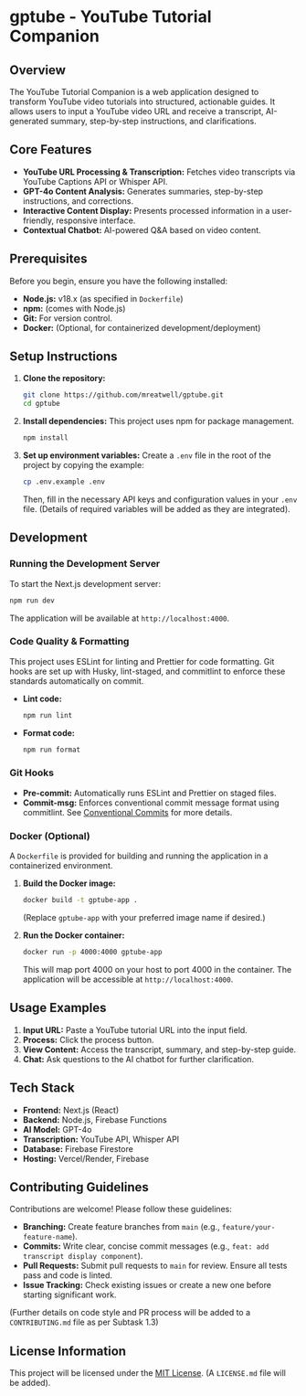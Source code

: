 # gptube - YouTube Tutorial Companion

## Overview

The YouTube Tutorial Companion is a web application designed to transform YouTube video tutorials into structured, actionable guides. It allows users to input a YouTube video URL and receive a transcript, AI-generated summary, step-by-step instructions, and clarifications.

## Core Features

- **YouTube URL Processing & Transcription:** Fetches video transcripts via YouTube Captions API or Whisper API.
- **GPT-4o Content Analysis:** Generates summaries, step-by-step instructions, and corrections.
- **Interactive Content Display:** Presents processed information in a user-friendly, responsive interface.
- **Contextual Chatbot:** AI-powered Q&A based on video content.

## Prerequisites

Before you begin, ensure you have the following installed:

- **Node.js:** v18.x (as specified in `Dockerfile`)
- **npm:** (comes with Node.js)
- **Git:** For version control.
- **Docker:** (Optional, for containerized development/deployment)

## Setup Instructions

1.  **Clone the repository:**

    ```bash
    git clone https://github.com/mreatwell/gptube.git
    cd gptube
    ```

2.  **Install dependencies:**
    This project uses npm for package management.

    ```bash
    npm install
    ```

3.  **Set up environment variables:**
    Create a `.env` file in the root of the project by copying the example:
    ```bash
    cp .env.example .env
    ```
    Then, fill in the necessary API keys and configuration values in your `.env` file. (Details of required variables will be added as they are integrated).

## Development

### Running the Development Server

To start the Next.js development server:

```bash
npm run dev
```

The application will be available at `http://localhost:4000`.

### Code Quality & Formatting

This project uses ESLint for linting and Prettier for code formatting. Git hooks are set up with Husky, lint-staged, and commitlint to enforce these standards automatically on commit.

- **Lint code:**
  ```bash
  npm run lint
  ```
- **Format code:**
  ```bash
  npm run format
  ```

### Git Hooks

- **Pre-commit:** Automatically runs ESLint and Prettier on staged files.
- **Commit-msg:** Enforces conventional commit message format using commitlint. See [Conventional Commits](https://www.conventionalcommits.org/) for more details.

### Docker (Optional)

A `Dockerfile` is provided for building and running the application in a containerized environment.

1.  **Build the Docker image:**

    ```bash
    docker build -t gptube-app .
    ```

    (Replace `gptube-app` with your preferred image name if desired.)

2.  **Run the Docker container:**
    ```bash
    docker run -p 4000:4000 gptube-app
    ```
    This will map port 4000 on your host to port 4000 in the container. The application will be accessible at `http://localhost:4000`.

## Usage Examples

1.  **Input URL:** Paste a YouTube tutorial URL into the input field.
2.  **Process:** Click the process button.
3.  **View Content:** Access the transcript, summary, and step-by-step guide.
4.  **Chat:** Ask questions to the AI chatbot for further clarification.

## Tech Stack

- **Frontend:** Next.js (React)
- **Backend:** Node.js, Firebase Functions
- **AI Model:** GPT-4o
- **Transcription:** YouTube API, Whisper API
- **Database:** Firebase Firestore
- **Hosting:** Vercel/Render, Firebase

## Contributing Guidelines

Contributions are welcome! Please follow these guidelines:

- **Branching:** Create feature branches from `main` (e.g., `feature/your-feature-name`).
- **Commits:** Write clear, concise commit messages (e.g., `feat: add transcript display component`).
- **Pull Requests:** Submit pull requests to `main` for review. Ensure all tests pass and code is linted.
- **Issue Tracking:** Check existing issues or create a new one before starting significant work.

(Further details on code style and PR process will be added to a `CONTRIBUTING.md` file as per Subtask 1.3)

## License Information

This project will be licensed under the [MIT License](LICENSE.md). (A `LICENSE.md` file will be added).
